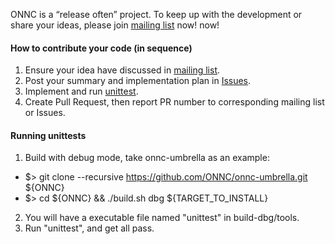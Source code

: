 ONNC is a “release often” project. To keep up with the development or share your ideas, 
please join [mailing list](https://maillist.onnc.ai/) now! now!

#### How to contribute your code (in sequence)

1. Ensure your idea have discussed in [mailing list](https://maillist.onnc.ai/).
1. Post your summary and implementation plan in [Issues](https://github.com/ONNC/onnc/issues).
1. Implement and run [unittest](https://github.com/ONNC/onnc/CONTRIBUTING.md#running-unittests).
1. Create Pull Request, then report PR number to corresponding mailing list or Issues.

#### Running unittests

1. Build with debug mode, take onnc-umbrella as an example:
  * $> git clone --recursive https://github.com/ONNC/onnc-umbrella.git ${ONNC}
  * $> cd ${ONNC} && ./build.sh dbg ${TARGET_TO_INSTALL}
2. You will have a executable file named "unittest" in build-dbg/tools.
3. Run "unittest", and get all pass.
